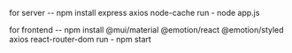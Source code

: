 for server --
npm install express axios node-cache
run - node app.js


for frontend -- 
npm install @mui/material @emotion/react @emotion/styled axios react-router-dom
run - npm start

